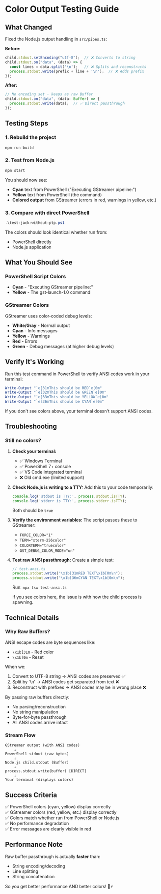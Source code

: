 # Color Output Testing Guide

## What Changed

Fixed the Node.js output handling in `src/pipes.ts`:

**Before:**
```typescript
child.stdout.setEncoding("utf-8");  // ❌ Converts to string
child.stdout.on("data", (data) => {
  const lines = data.split('\n');   // ❌ Splits and reconstructs
  process.stdout.write(prefix + line + '\n');  // ❌ Adds prefix
});
```

**After:**
```typescript
// No encoding set - keeps as raw Buffer
child.stdout.on("data", (data: Buffer) => {
  process.stdout.write(data);  // ✅ Direct passthrough
});
```

## Testing Steps

### 1. Rebuild the project
```bash
npm run build
```

### 2. Test from Node.js
```bash
npm start
```

You should now see:
- **Cyan** text from PowerShell ("Executing GStreamer pipeline:")
- **Yellow** text from PowerShell (the command)
- **Colored output** from GStreamer (errors in red, warnings in yellow, etc.)

### 3. Compare with direct PowerShell
```powershell
.\test-jack-without-ptp.ps1
```

The colors should look identical whether run from:
- PowerShell directly
- Node.js application

## What You Should See

### PowerShell Script Colors
- **Cyan** - "Executing GStreamer pipeline:"
- **Yellow** - The gst-launch-1.0 command

### GStreamer Colors
GStreamer uses color-coded debug levels:
- **White/Gray** - Normal output
- **Cyan** - Info messages
- **Yellow** - Warnings
- **Red** - Errors
- **Green** - Debug messages (at higher debug levels)

## Verify It's Working

Run this test command in PowerShell to verify ANSI codes work in your terminal:

```powershell
Write-Output "`e[31mThis should be RED`e[0m"
Write-Output "`e[32mThis should be GREEN`e[0m"
Write-Output "`e[33mThis should be YELLOW`e[0m"
Write-Output "`e[36mThis should be CYAN`e[0m"
```

If you don't see colors above, your terminal doesn't support ANSI codes.

## Troubleshooting

### Still no colors?

1. **Check your terminal:**
   - ✅ Windows Terminal
   - ✅ PowerShell 7+ console
   - ✅ VS Code integrated terminal
   - ❌ Old cmd.exe (limited support)

2. **Check Node.js is writing to a TTY:**
   Add this to your code temporarily:
   ```typescript
   console.log('stdout is TTY:', process.stdout.isTTY);
   console.log('stderr is TTY:', process.stderr.isTTY);
   ```
   Both should be `true`

3. **Verify the environment variables:**
   The script passes these to GStreamer:
   - `FORCE_COLOR="1"`
   - `TERM="xterm-256color"`
   - `COLORTERM="truecolor"`
   - `GST_DEBUG_COLOR_MODE="on"`

4. **Test raw ANSI passthrough:**
   Create a simple test:
   ```typescript
   // test-ansi.ts
   process.stdout.write("\x1b[31mRED TEXT\x1b[0m\n");
   process.stdout.write("\x1b[36mCYAN TEXT\x1b[0m\n");
   ```
   
   Run: `npx tsx test-ansi.ts`
   
   If you see colors here, the issue is with how the child process is spawning.

## Technical Details

### Why Raw Buffers?

ANSI escape codes are byte sequences like:
- `\x1b[31m` - Red color
- `\x1b[0m` - Reset

When we:
1. Convert to UTF-8 string → ANSI codes are preserved ✅
2. Split by '\n' → ANSI codes get separated from text ❌
3. Reconstruct with prefixes → ANSI codes may be in wrong place ❌

By passing raw buffers directly:
- No parsing/reconstruction
- No string manipulation
- Byte-for-byte passthrough
- All ANSI codes arrive intact

### Stream Flow

```
GStreamer output (with ANSI codes)
    ↓
PowerShell stdout (raw bytes)
    ↓
Node.js child.stdout (Buffer)
    ↓
process.stdout.write(buffer) [DIRECT]
    ↓
Your terminal (displays colors)
```

## Success Criteria

✅ PowerShell colors (cyan, yellow) display correctly  
✅ GStreamer colors (red, yellow, etc.) display correctly  
✅ Colors match whether run from PowerShell or Node.js  
✅ No performance degradation  
✅ Error messages are clearly visible in red  

## Performance Note

Raw buffer passthrough is actually **faster** than:
- String encoding/decoding
- Line splitting
- String concatenation

So you get better performance AND better colors! 🎨⚡



